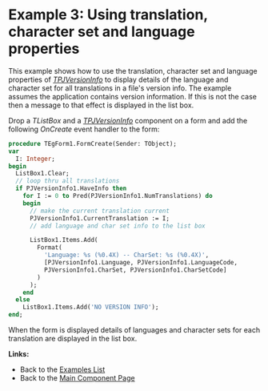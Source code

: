 # Example 3: Using translation, character set and language properties

This example shows how to use the translation, character set and language properties of _[TPJVersionInfo](../API/TPJVersionInfo.md)_ to display details of the language and character set for all translations in a file's version info. The example assumes the application contains version information. If this is not the case then a message to that effect is displayed in the list box.

Drop a _TListBox_ and a _[TPJVersionInfo](../API/TPJVersionInfo.md)_ component on a form and add the following _OnCreate_ event handler to the form:

```pascal
procedure TEgForm1.FormCreate(Sender: TObject);
var
  I: Integer;
begin
  ListBox1.Clear;
  // loop thru all translations
  if PJVersionInfo1.HaveInfo then
    for I := 0 to Pred(PJVersionInfo1.NumTranslations) do
    begin
      // make the current translation current
      PJVersionInfo1.CurrentTranslation := I;
      // add language and char set info to the list box

      ListBox1.Items.Add(
        Format(
          'Language: %s (%0.4X) -- CharSet: %s (%0.4X)',
          [PJVersionInfo1.Language, PJVersionInfo1.LanguageCode,
          PJVersionInfo1.CharSet, PJVersionInfo1.CharSetCode]
        )
      );
    end
  else
    ListBox1.Items.Add('NO VERSION INFO');
end;
```

When the form is displayed details of languages and character sets for each translation are displayed in the list box.

**Links:**

* Back to the [Examples List](../Examples.md)
* Back to the [Main Component Page](../../index.md)
